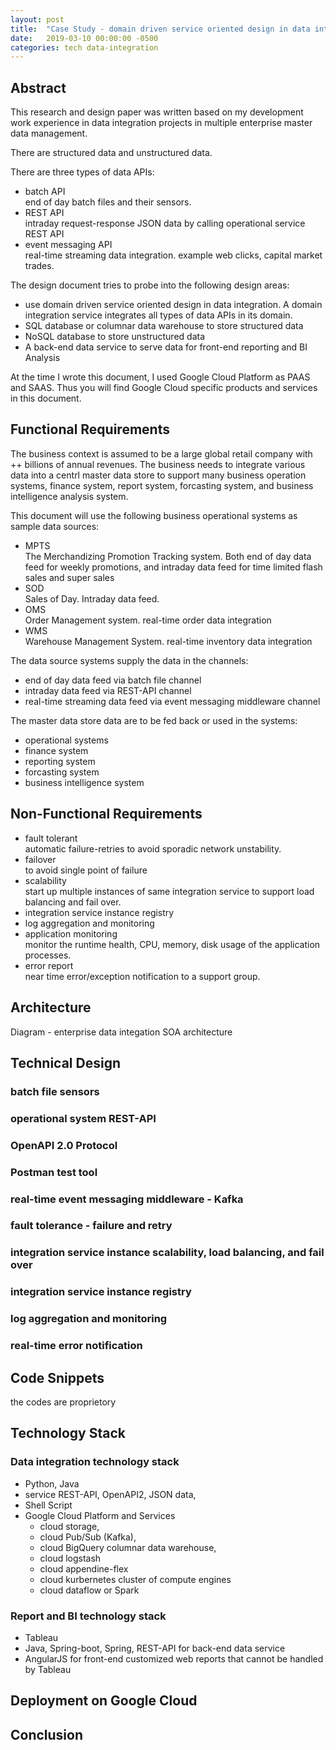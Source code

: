 ```yaml
---
layout: post
title:  "Case Study - domain driven service oriented design in data integration"
date:   2019-03-10 00:00:00 -0500
categories: tech data-integration
---
```


## Abstract  

This research and design paper was written based on my development work experience in data integration projects in multiple enterprise master data management.  

There are structured data and unstructured data.

There are three types of data APIs:
- batch API   
  end of day batch files and their sensors.
- REST API    
  intraday request-response JSON data by calling operational service REST API
- event messaging API    
  real-time streaming data integration. example web clicks, capital market trades.

The design document tries to probe into the following design areas:  

- use domain driven service oriented design in data integration. A domain integration service integrates all types of data APIs in its domain.
- SQL database or columnar data warehouse to store structured data  
- NoSQL database to store unstructured data  
- A back-end data service to serve data for front-end reporting and BI Analysis  

At the time I wrote this document, I used Google Cloud Platform as PAAS and SAAS. Thus you will find Google Cloud specific products and services in this document.


## Functional Requirements

The business context is assumed to be a large global retail company with ++ billions of annual revenues. The business needs to integrate various data into a centrl master data store to support many business operation systems, finance system, report system, forcasting system, and business intelligence analysis system.

This document will use the following business operational systems as sample data sources:  

- MPTS   
  The Merchandizing Promotion Tracking system. Both end of day data feed for weekly promotions, and intraday data feed for time limited flash sales and super sales  
- SOD   
  Sales of Day. Intraday data feed.
- OMS   
  Order Management system. real-time order data integration  
- WMS   
  Warehouse Management System. real-time inventory data integration


The data source systems supply the data in the channels:  
- end of day data feed via batch file channel
- intraday data feed via REST-API channel
- real-time streaming data feed via event messaging middleware channel


The master data store data are to be fed back or used in the systems:
- operational systems
- finance system
- reporting system
- forcasting system
- business intelligence system


## Non-Functional Requirements

- fault tolerant   
  automatic failure-retries to avoid sporadic network unstability.   
- failover   
  to avoid single point of failure  
- scalability  
  start up multiple instances of same integration service to support load balancing and fail over.
- integration service instance registry  
- log aggregation and monitoring       
- application monitoring   
  monitor the runtime health, CPU, memory, disk usage of the application processes.    
- error report   
  near time error/exception notification to a support group.   


## Architecture

Diagram - enterprise data integation SOA architecture


## Technical Design


### batch file sensors
 

### operational system REST-API 

### OpenAPI 2.0 Protocol


### Postman test tool


### real-time event messaging middleware - Kafka


### fault tolerance - failure and retry


### integration service instance scalability, load balancing, and fail over


### integration service instance registry 




### log aggregation and monitoring




### real-time error notification


## Code Snippets

the codes are proprietory


## Technology Stack

### Data integration technology stack

- Python, Java
- service REST-API, OpenAPI2, JSON data, 
- Shell Script
- Google Cloud Platform and Services
	- cloud storage, 
	- cloud Pub/Sub (Kafka), 
	- cloud BigQuery columnar data warehouse, 
	- cloud logstash
	- cloud appendine-flex
	- cloud kurbernetes cluster of compute engines
	- cloud dataflow or Spark

	
### Report and BI technology stack

- Tableau
- Java, Spring-boot, Spring, REST-API for back-end data service 
- AngularJS for front-end customized web reports that cannot be handled by Tableau

	
## Deployment on Google Cloud


## Conclusion


